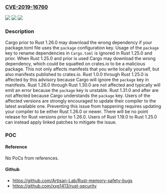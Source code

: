 ### [CVE-2019-16760](https://cve.mitre.org/cgi-bin/cvename.cgi?name=CVE-2019-16760)
![](https://img.shields.io/static/v1?label=Product&message=cargo&color=blue)
![](https://img.shields.io/static/v1?label=Version&message=1.0.0%3C%201.26.0%20&color=brighgreen)
![](https://img.shields.io/static/v1?label=Vulnerability&message=CWE-16%20Configuration&color=brighgreen)

### Description

Cargo prior to Rust 1.26.0 may download the wrong dependency if your package.toml file uses the `package` configuration key. Usage of the `package` key to rename dependencies in `Cargo.toml` is ignored in Rust 1.25.0 and prior. When Rust 1.25.0 and prior is used Cargo may download the wrong dependency, which could be squatted on crates.io to be a malicious package. This not only affects manifests that you write locally yourself, but also manifests published to crates.io. Rust 1.0.0 through Rust 1.25.0 is affected by this advisory because Cargo will ignore the `package` key in manifests. Rust 1.26.0 through Rust 1.30.0 are not affected and typically will emit an error because the `package` key is unstable. Rust 1.31.0 and after are not affected because Cargo understands the `package` key. Users of the affected versions are strongly encouraged to update their compiler to the latest available one. Preventing this issue from happening requires updating your compiler to be either Rust 1.26.0 or newer. There will be no point release for Rust versions prior to 1.26.0. Users of Rust 1.19.0 to Rust 1.25.0 can instead apply linked patches to mitigate the issue.

### POC

#### Reference
No PoCs from references.

#### Github
- https://github.com/Artisan-Lab/Rust-memory-safety-bugs
- https://github.com/xxg1413/rust-security

